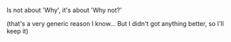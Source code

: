 Is not about 'Why', it's about 'Why not?'

(that's a very generic reason I know... But I didn't got anything better, so I'll keep it)
